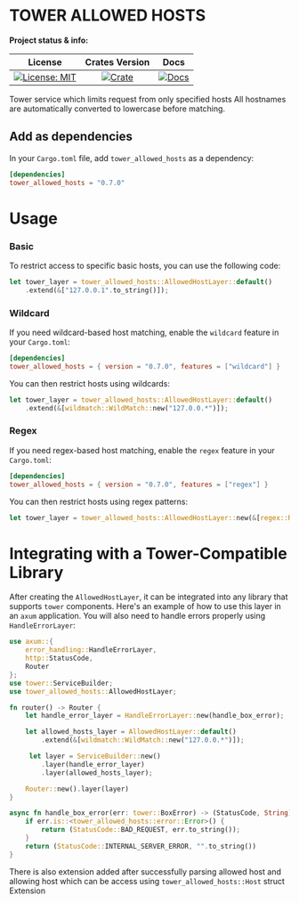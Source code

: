 # TOWER ALLOWED HOSTS

**Project status & info:**

|                    License                     |              Crates Version               |                 Docs                 |
| :--------------------------------------------: | :---------------------------------------: | :----------------------------------: |
| [![License: MIT][license_badge]][license_link] | [![Crate][cratesio_badge]][cratesio_link] | [![Docs][docsrs_badge]][docsrs_link] |

Tower service which limits request from only specified hosts
All hostnames are automatically converted to lowercase before matching.

## Add as dependencies

In your `Cargo.toml` file, add `tower_allowed_hosts` as a dependency:

```toml
[dependencies]
tower_allowed_hosts = "0.7.0"
```

# Usage

### Basic

To restrict access to specific basic hosts, you can use the following code:

```rust
let tower_layer = tower_allowed_hosts::AllowedHostLayer::default()
    .extend(&["127.0.0.1".to_string()]);
```

### Wildcard

If you need wildcard-based host matching, enable the `wildcard` feature in your `Cargo.toml`:

```toml
[dependencies]
tower_allowed_hosts = { version = "0.7.0", features = ["wildcard"] }
```

You can then restrict hosts using wildcards:

```rust
let tower_layer = tower_allowed_hosts::AllowedHostLayer::default()
    .extend(&[wildmatch::WildMatch::new("127.0.0.*")]);
```

### Regex

If you need regex-based host matching, enable the `regex` feature in your `Cargo.toml`:

```toml
[dependencies]
tower_allowed_hosts = { version = "0.7.0", features = ["regex"] }
```

You can then restrict hosts using regex patterns:

```rust
let tower_layer = tower_allowed_hosts::AllowedHostLayer::new(&[regex::Regex::new("^127.0.0.1$")?]);
```

# Integrating with a Tower-Compatible Library

After creating the `AllowedHostLayer`, it can be integrated into any library that supports `tower` components. Here's an example of how to use this layer in an `axum` application. You will also need to handle errors properly using `HandleErrorLayer`:

```rust
use axum::{
    error_handling::HandleErrorLayer,
    http::StatusCode,
    Router
};
use tower::ServiceBuilder;
use tower_allowed_hosts::AllowedHostLayer;

fn router() -> Router {
    let handle_error_layer = HandleErrorLayer::new(handle_box_error);

    let allowed_hosts_layer = AllowedHostLayer::default()
        .extend(&[wildmatch::WildMatch::new("127.0.0.*")]);

     let layer = ServiceBuilder::new()
        .layer(handle_error_layer)
        .layer(allowed_hosts_layer);

    Router::new().layer(layer)
}

async fn handle_box_error(err: tower::BoxError) -> (StatusCode, String) {
    if err.is::<tower_allowed_hosts::error::Error>() {
        return (StatusCode::BAD_REQUEST, err.to_string());
    }
    return (StatusCode::INTERNAL_SERVER_ERROR, "".to_string())
}
```

There is also extension added after successfully parsing allowed host and allowing host which can be access using
`tower_allowed_hosts::Host` struct Extension

[license_badge]: https://img.shields.io/github/license/iamsauravsharma/tower_allowed_hosts.svg?style=for-the-badge
[license_link]: LICENSE
[cratesio_badge]: https://img.shields.io/crates/v/tower_allowed_hosts.svg?style=for-the-badge
[cratesio_link]: https://crates.io/crates/tower_allowed_hosts
[docsrs_badge]: https://img.shields.io/docsrs/tower_allowed_hosts/latest?style=for-the-badge
[docsrs_link]: https://docs.rs/tower_allowed_hosts
